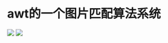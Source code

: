 # awt的一个图片匹配算法系统
<img src="https://images.gitee.com/uploads/images/2020/1213/174943_525e0cfb_1206528.png">
<img src="https://images.gitee.com/uploads/images/2020/1213/174940_b18393f8_1206528.png">
